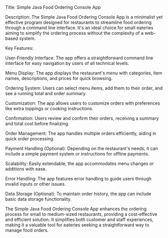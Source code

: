 Title: Simple Java Food Ordering Console App

Description:
The Simple Java Food Ordering Console App is a minimalist yet effective program designed for restaurants to streamline food ordering through a command line interface. It's an ideal choice for small eateries aiming to simplify the ordering process without the complexity of a web-based system.

Key Features:

User-Friendly Interface: The app offers a straightforward command line interface for easy navigation by users of all technical levels.

Menu Display: The app displays the restaurant's menu with categories, item names, descriptions, and prices for quick browsing.

Ordering System: Users can select menu items, add them to their order, and see a running total and order summary.

Customization: The app allows users to customize orders with preferences like extra toppings or cooking instructions.

Confirmation: Users review and confirm their orders, receiving a summary and total cost before finalizing.

Order Management: The app handles multiple orders efficiently, aiding in quick order processing.

Payment Handling (Optional): Depending on the restaurant's needs, it can include a simple payment system or instructions for offline payments.

Scalability: Easily extendable, the app accommodates menu changes or additions with ease.

Error Handling: The app features error handling to guide users through invalid inputs or other issues.

Data Storage (Optional): To maintain order history, the app can include basic data storage functionality.

The Simple Java Food Ordering Console App enhances the ordering process for small to medium-sized restaurants, providing a cost-effective and efficient solution. It simplifies both customer and staff experiences, making it a valuable tool for eateries seeking a straightforward way to manage food orders.
